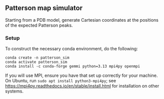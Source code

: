 ## Patterson map simulator

Starting from a PDB model, generate Cartesian coordinates at the positions of the expected Patterson peaks.

### Setup

To construct the necessary conda environment, do the following:

```
conda create -n patterson_sim
conda activate patterson_sim
conda install -c conda-forge gemmi python=3.13 mpi4py openmpi
```

If you will use MPI, ensure you have that set up correctly for your machine. On Ubuntu, run `sudo apt install python3-mpi4py`; see https://mpi4py.readthedocs.io/en/stable/install.html for installation on other systems.


